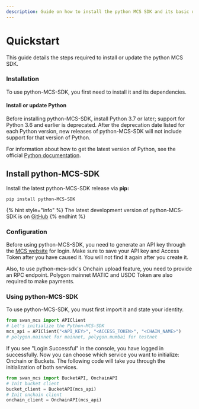 ```yaml
---
description: Guide on how to install the python MCS SDK and its basic usage
---
```


# Quickstart

This guide details the steps required to install or update the python MCS SDK.

### Installation

To use python-MCS-SDK, you first need to install it and its dependencies.

#### Install or update Python

Before installing python-MCS-SDK, install Python 3.7 or later; support for Python 3.6 and earlier is deprecated. After the deprecation date listed for each Python version, new releases of python-MCS-SDK will not include support for that version of Python.

For information about how to get the latest version of Python, see the official [Python documentation](https://www.python.org/downloads/).

## Install python-MCS-SDK

Install the latest python-MCS-SDK release via **pip:**

`pip install python-MCS-SDK`

{% hint style="info" %}
The latest development version of python-MCS-SDK is on [GitHub](https://github.com/filswan/python-mcs-sdk)
{% endhint %}

### Configuration

Before using python-MCS-SDK, you need to generate an API key through the [MCS website](https://www.multichain.storage/#/my\_account) for login. Make sure to save your API key and Access Token after you have caused it. You will not find it again after you create it.

Also, to use python-mcs-sdk's Onchain upload feature, you need to provide an RPC endpoint. Polygon mainnet MATIC and USDC Token are also required to make payments.

### Using python-MCS-SDK

To use python-MCS-SDK, you must first import it and state your identity.

```python
from swan_mcs import APIClient
# Let's initialize the Python-MCS-SDK
mcs_api = APIClient("<API_KEY>", "<ACCESS_TOKEN>", "<CHAIN_NAME>")
# polygon.mainnet for mainnet, polygon.mumbai for testnet
```

If you see "Login Successful" in the console, you have logged in successfully. Now you can choose which service you want to initialize: Onchain or Buckets. The following code will take you through the initialization of both services.

```python
from swan_mcs import BucketAPI, OnchainAPI
# Init bucket client
bucket_client = BucketAPI(mcs_api)
# Init onchain client
onchain_client = OnchainAPI(mcs_api)
```
